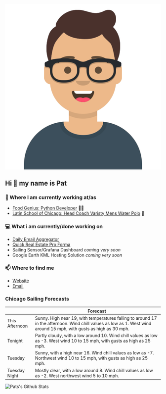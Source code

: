 [![Social banner for p-j-falconer](https://raw.githubusercontent.com/P-J-FALCONER/P-J-FALCONER/master/assets/avataaars.svg)](https://patfalconer.com/)
## Hi :wave: my name is Pat

### 💼 Where I am currently working at/as
- [Food Genius: Python Developer](https://getfoodgenius.com/) 🍔🐍
- [Latin School of Chicago: Head Coach Varisty Mens Water Polo](https://www.latinschool.org/) 🤽


### 💻 What i am currently/done working on
 - [Daily Email Aggregator](https://github.com/P-J-FALCONER/dott_daily_mail)
 - [Quick Real Estate Pro Forma](https://github.com/P-J-FALCONER/henry)
 - Sailing Sensor/Grafana Dashboard *coming very soon*
 - Google Earth KML Hosting Solution *coming very soon*

### 📫 Where to find me
 - [Website](https://patfalconer.com/)
 - [Email](mailto:patrick.j.falconer@gmail.com)


### Chicago Sailing Forecasts
|   | Forecast  |
|---|---|
| This Afternoon | Sunny. High near 19, with temperatures falling to around 17 in the afternoon. Wind chill values as low as 1. West wind around 15 mph, with gusts as high as 30 mph. |
| Tonight | Partly cloudy, with a low around 10. Wind chill values as low as -3. West wind 10 to 15 mph, with gusts as high as 25 mph. |
| Tuesday | Sunny, with a high near 16. Wind chill values as low as -7. Northwest wind 10 to 15 mph, with gusts as high as 25 mph. |
| Tuesday Night | Mostly clear, with a low around 8. Wind chill values as low as -2. West northwest wind 5 to 10 mph. |

![Pats's Github Stats](https://github-readme-stats.vercel.app/api?username=p-j-falconer&show_icons=true&theme=radical)
